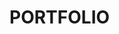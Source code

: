 # PORTFOLIO
 <!-- echo "# shameem" >> README.md
git init
git add README.md
git commit -m "first commit"
git branch -M main
git remote add origin https://github.com/Shameemahsan23/shameem.git
git push -u origin main /* -->